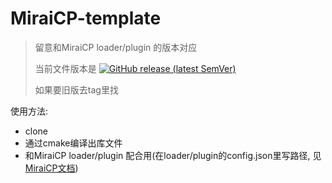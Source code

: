 # MiraiCP-template
> 留意和MiraiCP loader/plugin 的版本对应
> 
> 当前文件版本是 [![GitHub release (latest SemVer)](https://img.shields.io/github/v/release/Nambers/MiraiCP?include_prereleases)](https://github.com/Nambers/MiraiCP/releases/) 
> 
> 如果要旧版去tag里找

使用方法:
- clone
- 通过cmake编译出库文件
- 和MiraiCP loader/plugin 配合用(在loader/plugin的config.json里写路径, 见[MiraiCP文档](https://github.com/Nambers/MiraiCP/blob/main/README.md#32-%E5%90%AF%E5%8A%A8sdk))
